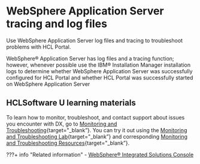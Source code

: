 # WebSphere Application Server tracing and log files

Use WebSphere Application Server log files and tracing to troubleshoot problems with HCL Portal.

WebSphere® Application Server has log files and a tracing function; however, whenever possible use the IBM® Installation Manager installation logs to determine whether WebSphere Application Server was successfully configured for HCL Portal and whether HCL Portal was successfully started on WebSphere Application Server

## HCLSoftware U learning materials

To learn how to monitor, troubleshoot, and contact support about issues you encounter with DX, go to [Monitoring and Troubleshooting](https://hclsoftwareu.hcltechsw.com/component/axs/?view=sso_config&id=3&forward=https%3A%2F%2Fhclsoftwareu.hcltechsw.com%2Fcourses%2Flesson%2F%3Fid%3D3436){target="_blank”}. You can try it out using the [Monitoring and Troubleshooting Lab](https://hclsoftwareu.hcltechsw.com/images/Lc4sMQCcN5uxXmL13gSlsxClNTU3Mjc3NTc4MTc2/DS_Academy/DX/Administrator/HDX-ADM-200_Monitoring_and_Troubleshooting_Lab.pdf){target="_blank”} and corresponding [Monitoring and Troubleshooting Resources](https://hclsoftwareu.hcltechsw.com/images/Lc4sMQCcN5uxXmL13gSlsxClNTU3Mjc3NTc4MTc2/DS_Academy/DX/Administrator/HDX-ADM-200_Monitoring_and_Troubleshooting_Lab_Resources.zip){target="_blank”}.

???+ info "Related information"
     - [WebSphere® Integrated Solutions Console](../../portal_admin_tools/WebSphere_Integrated_Solutions_Console.md)
